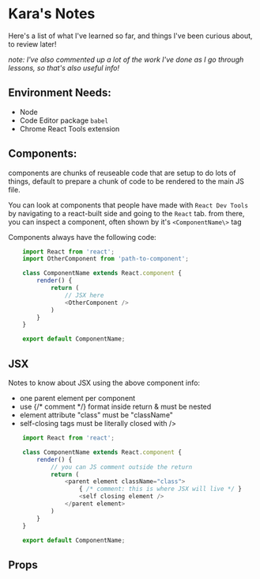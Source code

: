 # Kara's Notes

Here's a list of what I've learned so far, and things I've been curious about, to review later!

*note: I've also commented up a lot of the work I've done as I go through lessons, so that's also useful info!*

## Environment Needs:
- Node
- Code Editor package `babel` 
- Chrome React Tools extension

## Components:
components are chunks of reuseable code that are setup to do lots of things, default to prepare a chunk of code to be rendered to the main JS file. 

You can look at components that people have made with `React Dev Tools` by navigating to a react-built side and going to the `React` tab. from there, you can inspect a component, often shown by it's `<ComponentName\>` tag

Components always have the following code:
```js 
    import React from 'react';
    import OtherComponent from 'path-to-component';

    class ComponentName extends React.component {
        render() {
            return (
                // JSX here
                <OtherComponent />
            )
        }
    }

    export default ComponentName;
```


## JSX

Notes to know about JSX using the above component info:
- one parent element per component
- use {/* comment */} format inside return & must be nested
- element attribute "class" must be "className"
- self-closing tags must be literally closed with />

```js 
    import React from 'react';

    class ComponentName extends React.component {
        render() {
            // you can JS comment outside the return
            return (
                <parent element className="class">
                    { /* comment: this is where JSX will live */ }
                    <self closing element />
                </parent element>
            )
        }
    }

    export default ComponentName;
```

## Props